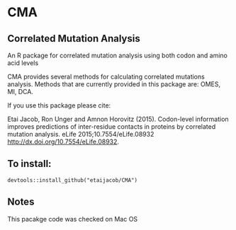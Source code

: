 # CMA  
## **C**orrelated **M**utation **A**nalysis

An R package for correlated mutation analysis using both codon and amino acid levels

CMA provides several methods for calculating correlated mutations analysis.
Methods that are currently provided in this package are: OMES, MI, DCA.

If you use this package please cite:

Etai Jacob, Ron Unger and Amnon Horovitz (2015). Codon-level information improves predictions of inter-residue contacts
in proteins by correlated mutation analysis.
eLife 2015;10.7554/eLife.08932 http://dx.doi.org/10.7554/eLife.08932.


## To install:
```
devtools::install_github("etaijacob/CMA")
```

## Notes
This pacakge code was checked on Mac OS 
